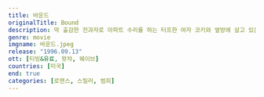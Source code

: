 ```yaml
---
title: 바운드
originalTitle: Bound
description: 막 출감한 전과자로 아파트 수리를 하는 터프한 여자 코키와 옆방에 살고 있는 마피아 조직원 시저의 동거녀 바이올렛은 엘리베이터에서 처음 만난 순간부터 은밀한 눈빛을 주고 받는다. 어느날, 배수구에 빠뜨린 귀걸이를 찾아달라며 바이올렛은 코키를 자신의 방으로 부르고…
genre: movie
imgname: 바운드.jpeg
release: "1996.09.13"
ott: [티빙&유료, 왓챠, 웨이브]
countries: [미국]
end: true
categories: [로맨스, 스릴러, 범죄]
---
```

